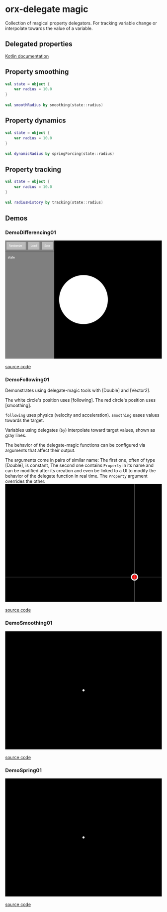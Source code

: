 # orx-delegate magic

Collection of magical property delegators. For tracking variable change or
interpolate towards the value of a variable.

## Delegated properties

[Kotlin documentation](https://kotlinlang.org/docs/delegated-properties.html)

## Property smoothing

```kotlin
val state = object {
    var radius = 10.0
}

val smoothRadius by smoothing(state::radius)
```


## Property dynamics

```kotlin
val state = object {
    var radius = 10.0
}

val dynamicRadius by springForcing(state::radius)
```

## Property tracking

```kotlin
val state = object {
    var radius = 10.0
}

val radiusHistory by tracking(state::radius)
```
<!-- __demos__ -->
## Demos
### DemoDifferencing01


![DemoDifferencing01Kt](https://raw.githubusercontent.com/openrndr/orx/media/orx-delegate-magic/images/DemoDifferencing01Kt.png)

[source code](src/jvmDemo/kotlin/DemoDifferencing01.kt)

### DemoFollowing01

Demonstrates using delegate-magic tools with
[Double] and [Vector2].

The white circle's position uses [following].
The red circle's position uses [smoothing].

`following` uses physics (velocity and acceleration).
`smoothing` eases values towards the target.

Variables using delegates (`by`) interpolate
toward target values, shown as gray lines.

The behavior of the delegate-magic functions can be configured
via arguments that affect their output.

The arguments come in pairs of similar name:
The first one, often of type [Double], is constant,
The second one contains `Property` in its name and can be
modified after its creation and even be linked to a UI
to modify the behavior of the delegate function in real time.
The `Property` argument overrides the other.
![DemoFollowing01Kt](https://raw.githubusercontent.com/openrndr/orx/media/orx-delegate-magic/images/DemoFollowing01Kt.png)

[source code](src/jvmDemo/kotlin/DemoFollowing01.kt)

### DemoSmoothing01


![DemoSmoothing01Kt](https://raw.githubusercontent.com/openrndr/orx/media/orx-delegate-magic/images/DemoSmoothing01Kt.png)

[source code](src/jvmDemo/kotlin/DemoSmoothing01.kt)

### DemoSpring01


![DemoSpring01Kt](https://raw.githubusercontent.com/openrndr/orx/media/orx-delegate-magic/images/DemoSpring01Kt.png)

[source code](src/jvmDemo/kotlin/DemoSpring01.kt)

